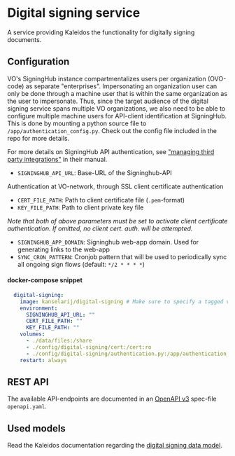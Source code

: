 # Digital signing service

A service providing Kaleidos the functionality for digitally signing documents.

## Configuration

VO's SigningHub instance compartmentalizes users per organization (OVO-code) as separate "enterprises". Impersonating an organization user can only be done through a machine user that is within the same organization as the user to impersonate. Thus, since the target audience of the digital signing service spans multiple VO organizations, we also need to be able to configure multiple machine users for API-client identification at SigningHub. This is done by mounting a python source file to `/app/authentication_config.py`. Check out the config file included in the repo for more details.

For more details on SigningHub API authentication, see ["managing third party integrations"](https://manuals.ascertia.com/SigningHubv7/Managethirdpartyintegrations.html) in their manual.

- `SIGNINGHUB_API_URL`: Base-URL of the Signinghub-API

Authentication at VO-network, through SSL client certificate authentication
- `CERT_FILE_PATH`: Path to client certificate file (`.pem`-format)
- `KEY_FILE_PATH`: Path to client private key file

_Note that both of above parameters must be set to activate client certificate authentication. If omitted, no client cert. auth. will be attempted._

- `SIGNINGHUB_APP_DOMAIN`: Signinghub web-app domain. Used for generating links to the web-app
- `SYNC_CRON_PATTERN`: Cronjob pattern that will be used to periodically sync all ongoing sign flows (default: `*/2 * * * *`)


#### docker-compose snippet

```yml
  digital-signing:
    image: kanselarij/digital-signing # Make sure to specify a tagged version here
    environment:
      SIGNINGHUB_API_URL: ""
      CERT_FILE_PATH: ""
      KEY_FILE_PATH: ""
    volumes:
      - ./data/files:/share
      - ./config/digital-signing/cert:/cert:ro
      - ./config/digital-signing/authentication.py:/app/authentication_config.py:ro
    restart: always
```

## REST API

The available API-endpoints are documented in an [OpenAPI v3](http://spec.openapis.org/oas/v3.0.3) spec-file `openapi.yaml`.

## Used models

Read the Kaleidos documentation regarding the [digital signing data model](https://github.com/kanselarij-vlaanderen/kaleidos-documentation/blob/master/data-model/signing-flow.md).

